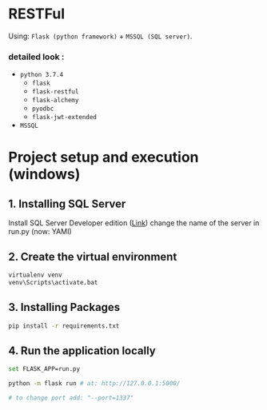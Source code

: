# RESTFul
Using: `Flask (python framework)` + `MSSQL (SQL server)`.

### detailed look :

- `python 3.7.4`
    - `flask`
    - `flask-restful`
    - `flask-alchemy`
    - `pyodbc`
    - `flask-jwt-extended`
- `MSSQL`

# Project setup and execution (windows)

## 1. Installing SQL Server

Install SQL Server Developer edition ([Link](https://www.microsoft.com/en-in/sql-server/sql-server-downloads))
change the name of the server in run.py (now: YAMI)

## 2. Create the virtual environment 
```bash
virtualenv venv
venv\Scripts\activate.bat
```
## 3. Installing Packages

```bash
pip install -r requirements.txt
```

## 4. Run the application locally

```bash
set FLASK_APP=run.py 

python -m flask run # at: http://127.0.0.1:5000/

# to change port add: "--port=1337"
```